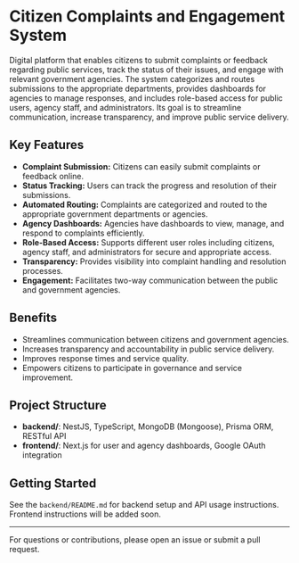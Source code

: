 # Citizen Complaints and Engagement System

Digital platform that enables citizens to submit complaints or feedback regarding public services, track the status of their issues, and engage with relevant government agencies. The system categorizes and routes submissions to the appropriate departments, provides dashboards for agencies to manage responses, and includes role-based access for public users, agency staff, and administrators. Its goal is to streamline communication, increase transparency, and improve public service delivery.

## Key Features

- **Complaint Submission:** Citizens can easily submit complaints or feedback online.
- **Status Tracking:** Users can track the progress and resolution of their submissions.
- **Automated Routing:** Complaints are categorized and routed to the appropriate government departments or agencies.
- **Agency Dashboards:** Agencies have dashboards to view, manage, and respond to complaints efficiently.
- **Role-Based Access:** Supports different user roles including citizens, agency staff, and administrators for secure and appropriate access.
- **Transparency:** Provides visibility into complaint handling and resolution processes.
- **Engagement:** Facilitates two-way communication between the public and government agencies.

## Benefits

- Streamlines communication between citizens and government agencies.
- Increases transparency and accountability in public service delivery.
- Improves response times and service quality.
- Empowers citizens to participate in governance and service improvement.

## Project Structure

- **backend/**: NestJS, TypeScript, MongoDB (Mongoose), Prisma ORM, RESTful API
- **frontend/**: Next.js for user and agency dashboards, Google OAuth integration

## Getting Started

See the `backend/README.md` for backend setup and API usage instructions. Frontend instructions will be added soon.

---

For questions or contributions, please open an issue or submit a pull request.

